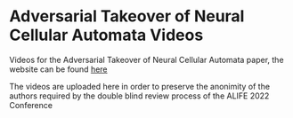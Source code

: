# Adversarial Takeover of Neural Cellular Automata Videos
Videos for the Adversarial Takeover of Neural Cellular Automata paper, the website can be found [here](https://papervideos.github.io/MultipleNCAVideos)

The videos are uploaded here in order to preserve the anonimity of the authors required by the double blind review process of the ALIFE 2022 Conference
